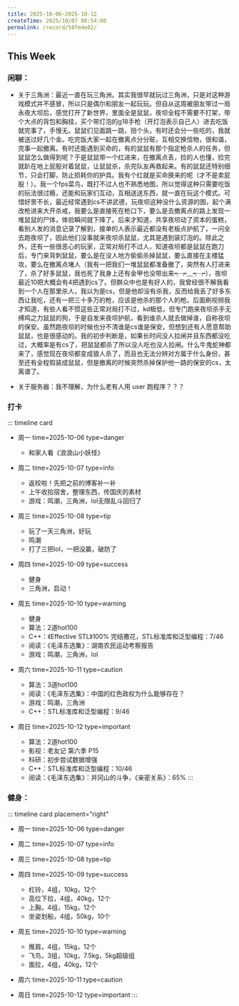 ```yaml
---
title: 2025-10-06~2025-10-12
createTime: 2025/10/07 08:54:00
permalink: /record/58fm4e02/
---
```



## This Week

### 闲聊：

- 关于三角洲：最近一直在玩三角洲。其实我很早就玩过三角洲，只是对这种游戏模式并不感冒，所以只是偶尔和朋友一起玩玩。但自从这周被朋友带过一局永夜大坝后，感觉打开了新世界，里面全是鼠鼠，夜坝全程不需要不打架，带个大点的背包和胸挂，买个带灯泡的g18手枪（开灯泡表示自己人）进去吃饭就完事了，手慢无。鼠鼠们见面跳一跳，扭个头，有时还会分一些吃的，我就被送过好几个金。吃完饭大家一起在撤离点分分赃，互相交换信物，很和谐，完事一起撤离。有时还能遇到买命的，有的鼠鼠有那个指定枪杀人的任务，但鼠鼠怎么做得到呢？于是鼠鼠带一个红进来，在撤离点丢，捡的人也懂，捡完就趴在地上屁股对着鼠鼠，让鼠鼠杀，杀完队友再救起来。有的鼠鼠还特别细节，只会打脚，防止损耗你的护具。我有个红就是买命换来的呢（才不是卖屁股！）。我一个fps菜鸟，既打不过人也不熟悉地图，所以觉得这种只需要吃饭的玩法很过瘾，还能和玩家们互动，互相送送东西，就一直在玩这个模式。可惜好景不长，最近经常遇到cs不讲武德，玩夜坝这种没什么资源的图，起个满改枪进来大开杀戒，我要么是直接死在枪口下，要么是去撤离点的路上发现一堆鼠鼠的尸体，体验瞬间就下降了。后来才知道，共享夜坝动了资本的蛋糕，看别人发的消息记录了解到，接单的人表示最近都没有老板点护航了，一问全去跑夜坝了，因此他们没事就来夜坝杀鼠鼠，尤其是遇到装灯泡的。除此之外，还有一些很恶心的玩家，正常对局打不过人，知道夜坝都是鼠鼠在跑刀后，专门来背刺鼠鼠，要么是在没人地方偷偷杀掉鼠鼠，要么直接在主楼猛攻，要么在撤离点堵人（我有一把我们一堆鼠鼠都准备撤了，突然有人打进来了，杀了好多鼠鼠，我也死了我身上还有金甲也没带出来┭┮﹏┭┮），夜坝最近10把大概会有4把遇到cs了。但群众中也是有好人的，我曾经很不解我看到一个人在那里杀人，我以为是cs，但是他却没有杀我，反而给我丢了好多东西让我吃，还有一把三十多万的枪，应该是他杀的那个人的枪。后面刷视频我才知道，有些人看不惯这些正常对局打不过，kd极低，但专门跑来夜坝杀手无缚鸡之力鼠鼠的狗，于是自发来夜坝护航，看到谁杀人就去做掉谁，自称夜坝的保安。虽然跑夜坝的时候也分不清谁是cs谁是保安，但想到还有人愿意帮助鼠鼠，也是很感动的。我的初步判断是，如果长时间没人拉闸并且东西都没吃过，大概率是有cs了，把鼠鼠都杀了所以没人吃也没人拉闸。什么牛鬼蛇神都来了，感觉现在夜坝都变成狼人杀了，而且也无法分辨对方属于什么身份，甚至还有全程假装成鼠鼠，但是撤离的时候突然杀掉保护他一路的保安的cs，太离谱了。

- 关于服务器：我不理解，为什么老有人用 user 跑程序？？？


### 打卡

::: timeline card
- 周一
  time=2025-10-06 type=danger

  - 和家人看《浪浪山小妖怪》


- 周二
  time=2025-10-07 type=info

  - 返校啦！先把之前的博客补一补 
  - 上午收拾宿舍，整理东西，传国庆的素材
  - 游戏：鸣潮，三角洲，lol无限乱斗回归了


- 周三
  time=2025-10-08 type=tip

  - 玩了一天三角洲，好玩
  - 鸣潮
  - 打了三把lol，一把没赢，破防了


- 周四
  time=2025-10-09 type=success

  - 健身
  - 三角洲，启动！

- 周五
  time=2025-10-10 type=warning

  - 健身
  - 算法：2道hot100
  - C++：《Effective STL》100% 完结撒花，STL标准库和泛型编程：7/46
  - 阅读：《毛泽东选集》：湖南农民运动考察报告
  - 游戏：鸣潮，三角洲，lol

- 周六
  time=2025-10-11 type=caution

  - 算法：3道hot100
  - 阅读：《毛泽东选集》：中国的红色政权为什么能够存在？
  - 游戏：鸣潮，三角洲
  - C++：STL标准库和泛型编程：9/46

- 周日
  time=2025-10-12 type=important

  - 算法：2道hot100
  - 影视：老友记 第六季 P15
  - 科研：初步尝试数据增强
  - C++：STL标准库和泛型编程：10/46
  - 阅读：《毛泽东选集》：井冈山的斗争，《亲密关系》：65%
:::



### 健身：

::: timeline card placement="right"
- 周一
  time=2025-10-06 type=danger


- 周二
  time=2025-10-07 type=info



- 周三
  time=2025-10-08 type=tip


- 周四
  time=2025-10-09 type=success

  - 杠铃，4组，10kg，12个
  - 高位下拉，4组，40kg，12个
  - 上胸，4组，15kg，12个
  - 坐姿划船，4组，50kg，10个

- 周五
  time=2025-10-10 type=warning

  - 推肩，4组，15kg，12个
  - 飞鸟，3组，10kg，7.5kg，5kg超级组
  - 面拉，4组，40kg，12个

- 周六
  time=2025-10-11 type=caution



- 周日
  time=2025-10-12 type=important
:::
